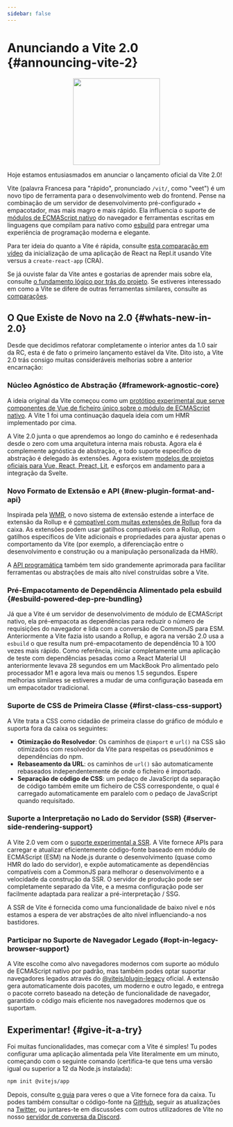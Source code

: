 ```yaml
---
sidebar: false
---
```


# Anunciando a Vite 2.0 {#announcing-vite-2}

<p style="text-align:center">
  <img src="/logo.svg" style="height:200px">
</p>

Hoje estamos entusiasmados em anunciar o lançamento oficial da Vite 2.0!

Vite (palavra Francesa para "rápido", pronunciado `/vit/`, como "veet") é um novo tipo de ferramenta para o desenvolvimento web do frontend. Pense na combinação de um servidor de desenvolvimento pré-configurado + empacotador, mas mais magro e mais rápido. Ela influencia o suporte de [módulos de ECMAScript nativo](https://developer.mozilla.org/en-US/docs/Web/JavaScript/Guide/Modules) do navegador e ferramentas escritas em linguagens que compilam para nativo como [esbuild](https://esbuild.github.io/) para entregar uma experiência de programação moderna e elegante.

Para ter ideia do quanto a Vite é rápida, consulte [esta comparação em vídeo](https://twitter.com/amasad/status/1355379680275128321) da inicialização de uma aplicação de React na Repl.it usando Vite versus a `create-react-app` (CRA).

Se já ouviste falar da Vite antes e gostarias de aprender mais sobre ela, consulte [o fundamento lógico por trás do projeto](https://vitejs.dev/guide/why.html). Se estiveres interessado em como a Vite se difere de outras ferramentas similares, consulte as [comparações](https://vitejs.dev/guide/comparisons.html).

## O Que Existe de Novo na 2.0 {#whats-new-in-2.0}

Desde que decidimos refatorar completamente o interior antes da 1.0 sair da RC, esta é de fato o primeiro lançamento estável da Vite. Dito isto, a Vite 2.0 trás consigo muitas consideráveis melhorias sobre a anterior encarnação:

### Núcleo Agnóstico de Abstração {#framework-agnostic-core}

A ideia original da Vite começou como um [protótipo experimental que serve componentes de Vue de ficheiro único sobre o módulo de ECMAScript nativo](https://github.com/vuejs/vue-dev-server). A Vite 1 foi uma continuação daquela ideia com um HMR implementado por cima.

A Vite 2.0 junta o que aprendemos ao longo do caminho e é redesenhada desde o zero com uma arquitetura interna mais robusta. Agora ela é complemente agnóstica de abstração, e todo suporte específico de abstração é delegado às extensões. Agora existem [modelos de projetos oficiais para Vue, React, Preact, Lit](https://github.com/vitejs/vite/tree/main/packages/create-vite), e esforços em andamento para a integração da Svelte.

### Novo Formato de Extensão e API {#new-plugin-format-and-api}

Inspirada pela [WMR](https://github.com/preactjs/wmr), o novo sistema de extensão estende a interface de extensão da Rollup e é [compatível com muitas extensões de Rollup](https://vite-rollup-plugins.patak.dev/) fora da caixa. As extensões podem usar gatilhos compatíveis com a Rollup, com gatilhos específicos de Vite adicionais e propriedades para ajustar apenas o comportamento da Vite (por exemplo, a diferenciação entre o desenvolvimento e construção ou a manipulação personalizada da HMR).

A [API programática](https://vitejs.dev/guide/api-javascript.html) também tem sido grandemente aprimorada para facilitar ferramentas ou abstrações de mais alto nível construídas sobre a Vite.

### Pré-Empacotamento de Dependência Alimentado pela esbuild {#esbuild-powered-dep-pre-bundling}

Já que a Vite é um servidor de desenvolvimento de módulo de ECMAScript nativo, ela pré-empacota as dependências para reduzir o número de requisições do navegador e lida com a conversão de CommonJS para ESM. Anteriormente a Vite fazia isto usando a Rollup, e agora na versão 2.0 usa a `esbuild` o que resulta num pré-empacotamento de dependência 10 à 100 vezes mais rápido. Como referência, iniciar completamente uma aplicação de teste com dependências pesadas como a React Material UI anteriormente levava 28 segundos em um MackBook Pro alimentado pelo processador M1 e agora leva mais ou menos 1.5 segundos. Espere melhorias similares se estiveres a mudar de uma configuração baseada em um empacotador tradicional.

### Suporte de CSS de Primeira Classe {#first-class-css-support}

A Vite trata a CSS como cidadão de primeira classe do gráfico de módulo e suporta fora da caixa os seguintes:

- **Otimização do Resolvedor**: Os caminhos de `@import` e `url()` na CSS são otimizados com resolvedor da Vite para respeitas os pseudónimos e dependências do npm.
- **Rebaseamento da URL**: os caminhos de `url()` são automaticamente rebaseados independentemente de onde o ficheiro é importado.
- **Separação de código de CSS**: um pedaço de JavaScript da separação de código também emite um ficheiro de CSS correspondente, o qual é carregado automaticamente em paralelo com o pedaço de JavaScript quando requisitado.

### Suporte a Interpretação no Lado do Servidor (SSR) {#server-side-rendering-support}

A Vite 2.0 vem com o [suporte experimental a SSR](https://vitejs.dev/guide/ssr.html). A Vite fornece APIs para carregar e atualizar eficientemente código-fonte baseado em módulo de ECMAScript (ESM) na Node.js durante o desenvolvimento (quase como HMR do lado do servidor), e expõe automaticamente as dependências compatíveis com a CommonJS para melhorar o desenvolvimento e a velocidade da construção da SSR. O servidor de produção pode ser completamente separado da Vite, e a mesma configuração pode ser facilmente adaptada para realizar a pré-interpretação / SSG.

A SSR de Vite é fornecida como uma funcionalidade de baixo nível e nós estamos a espera de ver abstrações de alto nível influenciando-a nos bastidores.

### Participar no Suporte de Navegador Legado {#opt-in-legacy-browser-support}

A Vite escolhe como alvo navegadores modernos com suporte ao módulo de ECMAScript nativo por padrão, mas também podes optar suportar navegadores legados através do [@vitejs/plugin-legacy](https://github.com/vitejs/vite/tree/main/packages/plugin-legacy) oficial. A extensão gera automaticamente dois pacotes, um moderno e outro legado, e entrega o pacote correto baseado na deteção de funcionalidade de navegador, garantido o código mais eficiente nos navegadores modernos que os suportam.

## Experimentar! {#give-it-a-try}

Foi muitas funcionalidades, mas começar com a Vite é simples! Tu podes configurar uma aplicação alimentada pela Vite literalmente em um minuto, começando com o seguinte comando (certifica-te que tens uma versão igual ou superior a 12 da Node.js instalada):

```bash
npm init @vitejs/app
```

Depois, consulte [o guia](https://vitejs.dev/guide/) para veres o que a Vite fornece fora da caixa. Tu podes também consultar o código-fonte na [GitHub](https://github.com/vitejs/vite), seguir as atualizações na [Twitter](https://twitter.com/vite_js), ou juntares-te em discussões com outros utilizadores de Vite no nosso [servidor de conversa da Discord](http://chat.vitejs.dev/).
